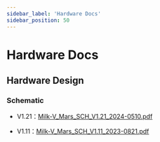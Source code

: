 ```yaml
---
sidebar_label: 'Hardware Docs'
sidebar_position: 50
---
```


# Hardware Docs

## Hardware Design

### Schematic

- V1.21：[Milk-V_Mars_SCH_V1.21_2024-0510.pdf](https://github.com/milkv-mars/mars-files/blob/main/Mars_Hardware_Schematics/Milk-V_Mars_SCH_V1.21_2024-0510.pdf)

- V1.11：[Milk-V_Mars_SCH_V1.11_2023-0821.pdf](https://github.com/milkv-mars/mars-files/blob/main/Mars_Hardware_Schematics/Milk-V_Mars_SCH_V1.11_2023-0821.pdf)
